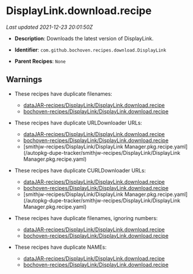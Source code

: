 # DisplayLink.download.recipe

_Last updated 2021-12-23 20:01:50Z_

- **Description**: Downloads the latest version of DisplayLink.

- **Identifier**: `com.github.bochoven.recipes.download.DisplayLink`

- **Parent Recipes**: `None`


## Warnings

- These recipes have duplicate filenames:
    - [dataJAR-recipes/DisplayLink/DisplayLink.download.recipe](/autopkg-dupe-tracker/dataJAR-recipes/DisplayLink/DisplayLink.download.recipe)
    - [bochoven-recipes/DisplayLink/DisplayLink.download.recipe](/autopkg-dupe-tracker/bochoven-recipes/DisplayLink/DisplayLink.download.recipe)

- These recipes have duplicate URLDownloader URLs:
    - [dataJAR-recipes/DisplayLink/DisplayLink.download.recipe](/autopkg-dupe-tracker/dataJAR-recipes/DisplayLink/DisplayLink.download.recipe)
    - [bochoven-recipes/DisplayLink/DisplayLink.download.recipe](/autopkg-dupe-tracker/bochoven-recipes/DisplayLink/DisplayLink.download.recipe)
    - [smithjw-recipes/DisplayLink/DisplayLink Manager.pkg.recipe.yaml](/autopkg-dupe-tracker/smithjw-recipes/DisplayLink/DisplayLink Manager.pkg.recipe.yaml)

- These recipes have duplicate CURLDownloader URLs:
    - [dataJAR-recipes/DisplayLink/DisplayLink.download.recipe](/autopkg-dupe-tracker/dataJAR-recipes/DisplayLink/DisplayLink.download.recipe)
    - [bochoven-recipes/DisplayLink/DisplayLink.download.recipe](/autopkg-dupe-tracker/bochoven-recipes/DisplayLink/DisplayLink.download.recipe)
    - [smithjw-recipes/DisplayLink/DisplayLink Manager.pkg.recipe.yaml](/autopkg-dupe-tracker/smithjw-recipes/DisplayLink/DisplayLink Manager.pkg.recipe.yaml)

- These recipes have duplicate filenames, ignoring numbers:
    - [dataJAR-recipes/DisplayLink/DisplayLink.download.recipe](/autopkg-dupe-tracker/dataJAR-recipes/DisplayLink/DisplayLink.download.recipe)
    - [bochoven-recipes/DisplayLink/DisplayLink.download.recipe](/autopkg-dupe-tracker/bochoven-recipes/DisplayLink/DisplayLink.download.recipe)

- These recipes have duplicate NAMEs:
    - [dataJAR-recipes/DisplayLink/DisplayLink.download.recipe](/autopkg-dupe-tracker/dataJAR-recipes/DisplayLink/DisplayLink.download.recipe)
    - [bochoven-recipes/DisplayLink/DisplayLink.download.recipe](/autopkg-dupe-tracker/bochoven-recipes/DisplayLink/DisplayLink.download.recipe)
